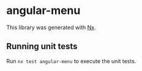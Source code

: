 # angular-menu

This library was generated with [Nx](https://nx.dev).

## Running unit tests

Run `nx test angular-menu` to execute the unit tests.
